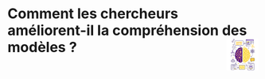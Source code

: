 # **Comment les chercheurs améliorent-il la compréhension des modèles ?** <a href="https://github.com/MiKL5/"><img src="../../../../assets/images/atomicAi.png" alt="L'intelligence artificielle" align="right" height="64px"></a>
